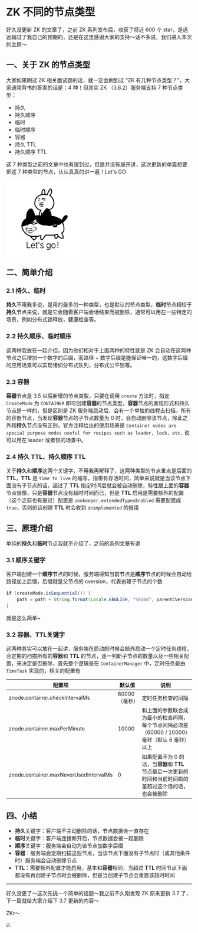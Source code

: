 # ZK 不同的节点类型

好久没更新 ZK 的文章了，之前 ZK 系列发布后，收获了将近 600 个 star，是远远超过了我自己的预期的，还是在这里感谢大家的支持～话不多说，我们进入本次的主题～

## 一、关于 ZK 的节点类型

大家如果刷过 ZK 相关面试题的话，就一定会刷到过 “ZK 有几种节点类型？”，大家通常背书的答案的话是：4 种！但其实 ZK （3.6.2）服务端支持 7 种节点类型：

- 持久
- 持久顺序
- 临时
- 临时顺序
- 容器
- 持久 TTL
- 持久顺序 TTL

这 7 种类型之前的文章中也有提到过，但是并没有展开讲，这次更新的单篇想要把这 7 种类型的节点，认认真真的讲一遍！Let's GO

<img src="./images/1.gif" style="zoom:67%;" />

## 二、简单介绍

### 2.1 持久、临时

**持久**不用我多说，是用的最多的一种类型，也是默认的节点类型，**临时**节点相较于**持久**节点来说，就是它会随着客户端会话结束而被删除，通常可以用在一些特定的场景，例如分布式锁释放，健康检查等。

### 2.2 持久顺序、临时顺序

这两种我放在一起介绍，因为他们相对于上面两种的特性就是 ZK 会自动在这两种节点之后增加一个数字的后缀，而路径 + 数字后缀是能保证唯一的，这数字后缀的应用场景可以实现诸如分布式队列，分布式公平锁等。

### 2.3 容器

**容器**节点是 3.5 以后新增的节点类型，只要在调用 `create` 方法时，指定 `CreateMode` 为 `CONTAINER` 即可创建**容器**的节点类型，**容器**节点的表现形式和持久节点是一样的，但是区别是 ZK 服务端启动后，会有一个单独的线程去扫描，所有的容器节点，当发现**容器**节点的子节点数量为 0 时，会自动删除该节点，除此之外和**持久**节点没有区别，官方注释给出的使用场景是 `Container nodes are special purpose nodes useful for recipes such as leader, lock, etc.` 说可以用在 leader 或者锁的场景中。

### 2.4 持久 TTL、持久顺序 TTL

关于**持久**和**顺序**这两个关键字，不用我再解释了，这两种类型的节点重点是后面的 **TTL**，**TTL** 是 `time to live` 的缩写，指带有存活时间，简单来说就是当该节点下面没有子节点的话，超过了 **TTL** 指定时间后就会被自动删除，特性跟上面的**容器**节点很像，只是**容器**节点没有超时时间而已，但是 **TTL** 启用是需要额外的配置（这个之前也有提过）配置是 `zookeeper.extendedTypesEnabled` 需要配置成 `true`，否则的话创建 **TTL** 时会收到 `Unimplemented` 的报错

## 三、原理介绍

单纯的**持久**和**临时**节点我就不介绍了，之前的系列文章有讲

### 3.1 顺序关键字

客户端创建一个**顺序**节点的时候，服务端得知当前节点是**顺序**节点的时候会自动给路径加上后缀，后缀就是父节点的 cversion，代表创建子节点的个数

```java
if (createMode.isSequential()) {
  	path = path + String.format(Locale.ENGLISH, "%010d", parentCVersion);
}
```

就是这么简单~

### 3.2 容器、TTL关键字

这两种其实可以放在一起讲，服务端在启动的时候会额外启动一个定时任务线程，会定期的扫描所有的**容器**和 **TTL** 的节点，逐一判断子节点的数量以及一些相关配置，来决定是否删除，首先整个逻辑是在 `ContainerManager` 中，定时任务是由 `TimeTask` 实现的，相关的配置有

| 配置项                                 | 默认值        | 说明                                                         |
| -------------------------------------- | ------------- | ------------------------------------------------------------ |
| znode.container.checkIntervalMs        | 60000（毫秒） | 定时任务检查的间隔                                           |
| znode.container.maxPerMinute           | 10000         | 和上面的参数联合成为最小的检查间隔，每个节点间隔必须差 （60000 / 10000）毫秒（默认 6 毫秒）以上 |
| znode.container.maxNeverUsedIntervalMs | 0             | 如果配置不为 0 的话，当**容器**和 **TTL** 节点最后一次更新的时间和当前时间戳的差超过这个值的话，也会被删除 |

## 四、小结

- **持久**关键字：客户端不主动删除的话，节点数据会一直存在
- **临时**关键字：客户端连接断开后，节点数据会被一起删除
- **顺序**关键字：服务端会自动为该节点加数字后缀
- **容器**：服务端会定期扫描这些节点，当该节点下面没有子节点时（或其他条件时）服务端会自动删除节点
- **TTL**：需要额外配置才能启用，基本和**容器**相同，当超过 **TTL** 时间节点下面都没有再创建子节点时会被删除，但是当创建子节点会重置该超时时间

---

好久没更了～这次先挑一个简单的话题～我之前不久刚发现 ZK 原来更新 3.7 了，下一篇就给大家介绍下 3.7 更新的内容～

ZKr～

<img src="./images/2.gif" style="zoom:67%;" />





